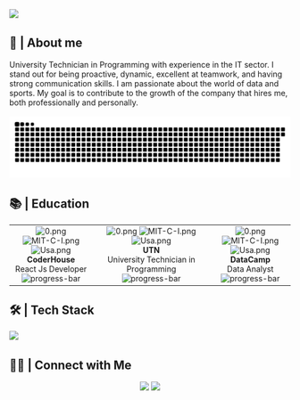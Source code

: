 <img src="https://readme-typing-svg.herokuapp.com/?font=Roboto&weight=900&size=40=true&vCenter=true&width=500&height=70&duration=4000&color=B3B3B3&lines=Hi+There!+👋;+I'm+Nicolás+Cerezo!;" />

<h2>📖 | About me</h2> 
University Technician in Programming with experience in the IT sector. I stand out for being proactive, dynamic, excellent at teamwork, and having strong communication skills. I am passionate about the world of data and sports. My goal is to contribute to the growth of the company that hires me, both professionally and personally.

<div align="center">
  <br>
  <img alt="snake eating my contributions" src="https://raw.githubusercontent.com/codediaz/codediaz/output/github-contribution-grid-snake.svg" />
  <br/>
</div>

<h2>📚 | Education</h2>

<div align="center">
  <table style="margin-left: auto; margin-right: auto;">
    <tr>
      <td align="center">
       <img src="https://thumbs4.imagebam.com/7d/3e/66/MESRJTA_t.png" height="40" alt="0.png"/>
       <img src="https://club.movistar.com.ar/system/coupons/3336_original.jpg?1640291668" width="90" alt="MIT-C-I.png"/><br>
        <img src="https://upload.wikimedia.org/wikipedia/commons/thumb/1/1a/Flag_of_Argentina.svg/1200px-Flag_of_Argentina.svg.png" height="20" alt="Usa.png"/><br>
        <strong>CoderHouse</strong><br><strong></strong>React Js Developer<br>
        <img src="https://progress-bar.dev/100/" width="105" alt="progress-bar"/>
      </td>
     <td align="center">
       <img src="https://thumbs4.imagebam.com/7d/3e/66/MESRJTA_t.png" height="40" alt="0.png"/>
       <img src="https://upload.wikimedia.org/wikipedia/commons/6/67/UTN_logo.jpg" width="90" alt="MIT-C-I.png"/><br>
        <img src="https://upload.wikimedia.org/wikipedia/commons/thumb/1/1a/Flag_of_Argentina.svg/1200px-Flag_of_Argentina.svg.png" height="20" alt="Usa.png"/><br>
        <strong>UTN</strong><br><strong></strong>University Technician in Programming<br>
        <img src="https://progress-bar.dev/100/" width="105" alt="progress-bar"/>
      </td>
      <td align="center">
       <img src="https://thumbs4.imagebam.com/7d/3e/66/MESRJTA_t.png" height="40" alt="0.png"/>
       <img src="https://store-images.s-microsoft.com/image/apps.55570.72c546bd-88c2-4f61-9758-1991903dfb6c.77f96f19-30bd-4eca-b4d2-daa52abbc0ff.0132f671-eac5-4e3e-8df9-1933f35440b9.png" width="90" alt="MIT-C-I.png"/><br>
        <img src="https://s1.significados.com/foto/bandera-de-ee-uu-og.jpgg" height="20" alt="Usa.png"/><br>
        <strong>DataCamp</strong><br><strong></strong> Data Analyst<br>
        <img src="https://progress-bar.dev/100/" width="105" alt="progress-bar"/>
      </td>
    </tr>
  </table>
</div>

<h2>🛠 | Tech Stack</h2>
<div>
  <img height="40" src="https://skillicons.dev/icons?i=py,c,cs,css,html,js,php,mysql,react,jquery,git,firebase"/>
</div>

<h2>🤝🏻 | Connect with Me </h2>
<p align="center">
  <a href="https://www.linkedin.com/in/nicolascerezo/"><img src="https://img.shields.io/badge/-Nicolas%Cerezo-0077B5?style=flat&logo=Linkedin&logoColor=white"/></a>
  <a href="mailto:ncerezo855@gmail.com"><img src="https://img.shields.io/badge/-ncerezo855@gmail.com-D14836?style=flat&logo=Gmail&logoColor=white"/></a>
</p>
